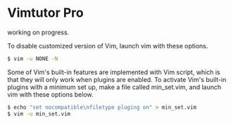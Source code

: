 # Vimtutor Pro

working on progress.

To disable customized version of Vim, launch vim with these options.
```bash
$ vim -u NONE -N
```

Some of Vim's built-in features are implemented with Vim script, which is that they will only work when plugins are enabled.
To activate Vim's built-in plugins with a minimum set up, make a file called min_set.vim, and launch vim with these options below.
```bash
$ echo "set nocompatible\nfiletype pluging on" > min_set.vim
$ vim -u min_set.vim
```
